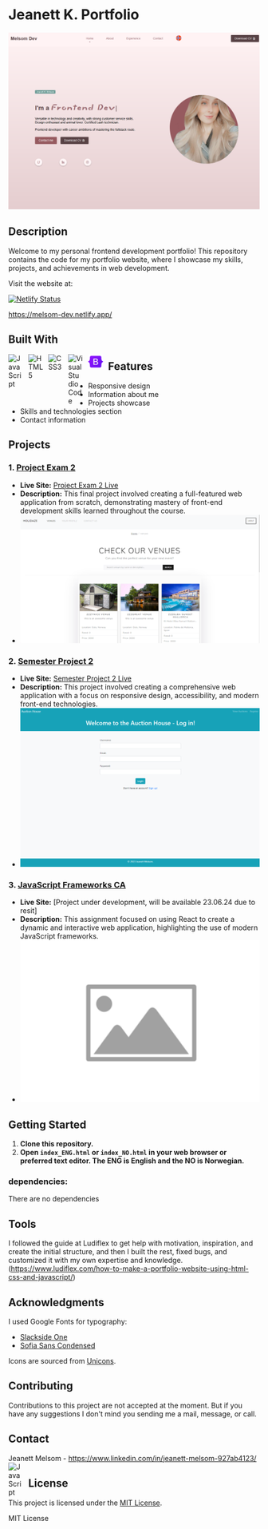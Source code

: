 # Jeanett K. Portfolio

![image](/assets/images/ReadmeScreenshot.png)

## Description

Welcome to my personal frontend development portfolio! This repository contains the code for my portfolio website, where I showcase my skills, projects, and achievements in web development.

Visit the website at:

[![Netlify Status](https://api.netlify.com/api/v1/badges/0c2f7d41-20b8-4278-b2e1-51b879798944/deploy-status)](https://app.netlify.com/sites/melsom-dev/deploys)

https://melsom-dev.netlify.app/

## Built With

<img align="left" alt="JavaScript" width="30px" style="padding-right:10px;" src="https://cdn.jsdelivr.net/gh/devicons/devicon/icons/javascript/javascript-original.svg"/>

<img align="left" alt="HTML5" width="30px" style="padding-right:10px;" src="https://cdn.jsdelivr.net/gh/devicons/devicon/icons/html5/html5-plain-wordmark.svg"/>
          
<img align="left" alt="CSS3" width="30px" style="padding-right:10px;" src="https://cdn.jsdelivr.net/gh/devicons/devicon/icons/css3/css3-plain-wordmark.svg"/>

<img align="left" alt="Visual Studio Code" width="30px" style="padding-right:10px;" src="https://cdn.jsdelivr.net/gh/devicons/devicon/icons/vscode/vscode-original-wordmark.svg"/>

<img align="left" alt="Bootstrap" width="30px" style="padding-right:10px;" src="https://raw.githubusercontent.com/devicons/devicon/v2.16.0/icons/bootstrap/bootstrap-original.svg"/>

##

## Features

- Responsive design
- Information about me
- Projects showcase
- Skills and technologies section
- Contact information

## Projects

### 1. [Project Exam 2](https://github.com/JeanettKM/JeanettKM_Eksamen_FD)

- **Live Site:** [Project Exam 2 Live](https://6653af49c52172d43cce1d71--stately-cuchufli-699834.netlify.app/)
- **Description:** This final project involved creating a full-featured web application from scratch, demonstrating mastery of front-end development skills learned throughout the course.
- ![Project Exam 2 Screenshot](/assets/images/HolidazeScreenshot.png)

### 2. [Semester Project 2](https://github.com/JeanettKM/Semester_Project_2_JKM)

- **Live Site:** [Semester Project 2 Live](https://semesterproject2jkm.netlify.app/)
- **Description:** This project involved creating a comprehensive web application with a focus on responsive design, accessibility, and modern front-end technologies.
- ![Semester Project 2 Screenshot](/assets/images/SemesterProject2Screenshot.png)

### 3. [JavaScript Frameworks CA](https://github.com/JeanettKM/React-assignment-3)

- **Live Site:** [Project under development, will be available 23.06.24 due to resit]
- **Description:** This assignment focused on using React to create a dynamic and interactive web application, highlighting the use of modern JavaScript frameworks.
- ![JavaScript Frameworks CA Screenshot](/assets/images/PlaceholderIMG.svg)

## Getting Started

1. **Clone this repository.**
2. **Open `index_ENG.html` or `index_NO.html` in your web browser or preferred text editor. The ENG is English and the NO is Norwegian.**

### dependencies:

There are no dependencies

## Tools

I followed the guide at Ludiflex to get help with motivation, inspiration, and create the initial structure, and then I built the rest, fixed bugs, and customized it with my own expertise and knowledge.
(https://www.ludiflex.com/how-to-make-a-portfolio-website-using-html-css-and-javascript/)

## Acknowledgments

I used Google Fonts for typography:

- [Slackside One](https://fonts.google.com/specimen/Slackside+One?query=slackside)
- [Sofia Sans Condensed](https://fonts.google.com/specimen/Sofia+Sans+Condensed?query=Sofia+san)

Icons are sourced from [Unicons](https://unicons.iconscout.com/release/v4.0.8/css/line.css).

## Contributing

Contributions to this project are not accepted at the moment. But if you have any suggestions I don't mind you sending me a mail, message, or call.

## Contact

Jeanett Melsom - https://www.linkedin.com/in/jeanett-melsom-927ab4123/
<img align="left" alt="JavaScript" width="30px" style="padding-right:10px;" src="https://cdn.jsdelivr.net/gh/devicons/devicon/icons/linkedin/linkedin-original.svg" />

## License

This project is licensed under the [MIT License](LICENSE).

MIT License
